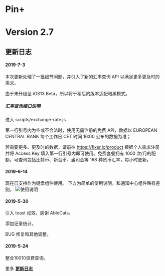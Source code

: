 # Pin+
# Version 2.7

## 更新日志

#### 2019-7-3

本次更新处理了一批细节问题，并引入了新的汇率查询 API 以满足更多更及时的需求。

由于未升级至 iOS13 Beta，所以将于稍后的版本适配暗黑模式。

##### 汇率查询接口说明
进入 scripts/exchange-rate.js

第一行引号内为空或不合法时，使用无需注册的免费 API，数据以 EUROPEAN CENTRAL BANK 每个工作日 CET 时间 16:00 公布的数据为准；

若需要更多、更及时的数据，请前往 https://fixer.io/product 根据个人需求注册并将 Access Key 填入第一行引号内即可使用。免费套餐拥有 1000 次/月的配额，可查询包括比特币、新台币、盎司金等 168 种货币汇率，每小时更新。

#### 2019-6-14

现在已支持作为键盘组件使用。
下方为简单的使用说明，和通知中心组件略有差别。
![使用说明](https://i.loli.net/2019/06/14/5d035b312c5c654233.jpeg)

#### 2019-5-30

引入 toast 动效，感谢 AbleCats。

添加记录统计。

BUG 修复和其他调整。

#### 2019-5-24

整合10010资费查询。

更多 [**更新日志**](http://t.cn/EL6MhNS)
